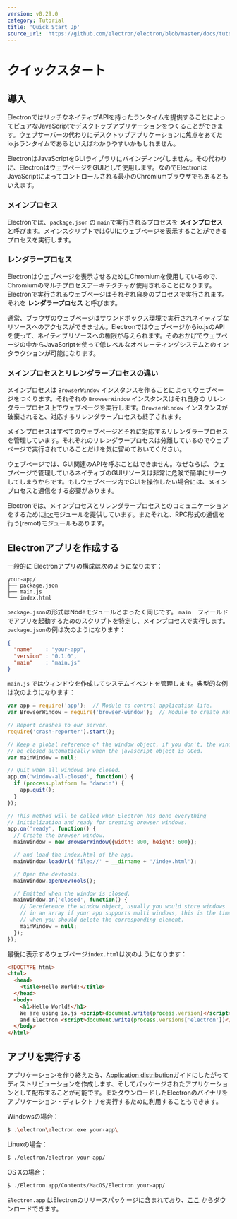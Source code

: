 ```yaml
---
version: v0.29.0
category: Tutorial
title: 'Quick Start Jp'
source_url: 'https://github.com/electron/electron/blob/master/docs/tutorial/quick-start-jp.md'
---
```


# クイックスタート

## 導入

ElectronではリッチなネイティブAPIを持ったランタイムを提供することによってピュアなJavaScriptでデスクトップアプリケーションをつくることができます。ウェブサーバーの代わりにデスクトップアプリケーションに焦点をあてたio.jsランタイムであるといえばわかりやすいかもしれません。

ElectronはJavaScriptをGUIライブラリにバインディングしません。その代わりに、ElectronはウェブページをGUIとして使用します。なのでElectronはJavaScriptによってコントロールされる最小のChromiumブラウザでもあるともいえます。

### メインプロセス

Electronでは、`package.json` の `main`で実行されるプロセスを __メインプロセス__ と呼びます。メインスクリプトではGUIにウェブページを表示することができるプロセスを実行します。

### レンダラープロセス

Electronはウェブページを表示させるためにChromiumを使用しているので、Chromiumのマルチプロセスアーキテクチャが使用されることになります。Electronで実行されるウェブページはそれぞれ自身のプロセスで実行されます。それを __レンダラープロセス__ と呼びます。

通常、ブラウザのウェブページはサウンドボックス環境で実行されネイティブなリソースへのアクセスができません。Electronではウェブページからio.jsのAPIを使って、ネイティブリソースへの権限が与えられます。そのおかげでウェブページの中からJavaScriptを使って低レベルなオペレーティングシステムとのインタラクションが可能になります。

### メインプロセスとリレンダラープロセスの違い

メインプロセスは `BrowserWindow` インスタンスを作ることによってウェブページをつくります。それぞれの `BrowserWindow` インスタンスはそれ自身の リレンダラープロセス上でウェブページを実行します。`BrowserWindow` インスタンスが破棄されると、対応するリレンダラープロセスも終了されます。

メインプロセスはすべてのウェブページとそれに対応するリレンダラープロセスを管理しています。それぞれのリレンダラープロセスは分離しているのでウェブページで実行されていることだけを気に留めておいてください。

ウェブページでは、GUI関連のAPIを呼ぶことはできません。なぜならば、ウェブページで管理しているネイティブのGUIリソースは非常に危険で簡単にリークしてしまうからです。もしウェブページ内でGUIを操作したい場合には、メインプロセスと通信をする必要があります。

Electronでは、メインプロセスとリレンダラープロセスとのコミュニケーションをするために[ipc](http://electron.atom.io/docs/v0.29.0/api/ipc-renderer)モジュールを提供しています。またそれと、RPC形式の通信を行う[remot)モジュールもあります。

## Electronアプリを作成する

一般的に  Electronアプリの構成は次のようになります：

```text
your-app/
├── package.json
├── main.js
└── index.html
```

`package.json`の形式はNodeモジュールとまったく同じです。 `main`　フィールドでアプリを起動するためのスクリプトを特定し、メインプロセスで実行します。 `package.json`の例は次のようになります：

```json
{
  "name"    : "your-app",
  "version" : "0.1.0",
  "main"    : "main.js"
}
```

`main.js` ではウィンドウを作成してシステムイベントを管理します。典型的な例は次のようになります：

```javascript
var app = require('app');  // Module to control application life.
var BrowserWindow = require('browser-window');  // Module to create native browser window.

// Report crashes to our server.
require('crash-reporter').start();

// Keep a global reference of the window object, if you don't, the window will
// be closed automatically when the javascript object is GCed.
var mainWindow = null;

// Quit when all windows are closed.
app.on('window-all-closed', function() {
  if (process.platform != 'darwin') {
    app.quit();
  }
});

// This method will be called when Electron has done everything
// initialization and ready for creating browser windows.
app.on('ready', function() {
  // Create the browser window.
  mainWindow = new BrowserWindow({width: 800, height: 600});

  // and load the index.html of the app.
  mainWindow.loadUrl('file://' + __dirname + '/index.html');

  // Open the devtools.
  mainWindow.openDevTools();

  // Emitted when the window is closed.
  mainWindow.on('closed', function() {
    // Dereference the window object, usually you would store windows
    // in an array if your app supports multi windows, this is the time
    // when you should delete the corresponding element.
    mainWindow = null;
  });
});
```

最後に表示するウェブページ`index.html`は次のようになります：


```html
<!DOCTYPE html>
<html>
  <head>
    <title>Hello World!</title>
  </head>
  <body>
    <h1>Hello World!</h1>
    We are using io.js <script>document.write(process.version)</script>
    and Electron <script>document.write(process.versions['electron'])</script>.
  </body>
</html>
```

## アプリを実行する

アプリケーションを作り終えたら、[Application distribution](http://electron.atom.io/docs/v0.29.0/tutorial/application-distribution)ガイドにしたがってディストリビューションを作成します、そしてパッケージされたアプリケーションとして配布することが可能です。またダウンロードしたElectronのバイナリをアプリケーション・ディレクトリを実行するために利用することもできます。

Windowsの場合：

```bash
$ .\electron\electron.exe your-app\
```

Linuxの場合：

```bash
$ ./electron/electron your-app/
```

OS Xの場合：

```bash
$ ./Electron.app/Contents/MacOS/Electron your-app/
```

`Electron.app` はElectronのリリースパッケージに含まれており、[ここ](https://github.com/electron/electron/releases) からダウンロードできます。
